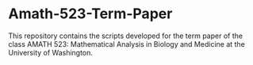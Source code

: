 # Amath-523-Term-Paper
This repository contains the scripts developed for the term paper of the class AMATH 523: Mathematical Analysis in Biology and Medicine at the University of Washington.
